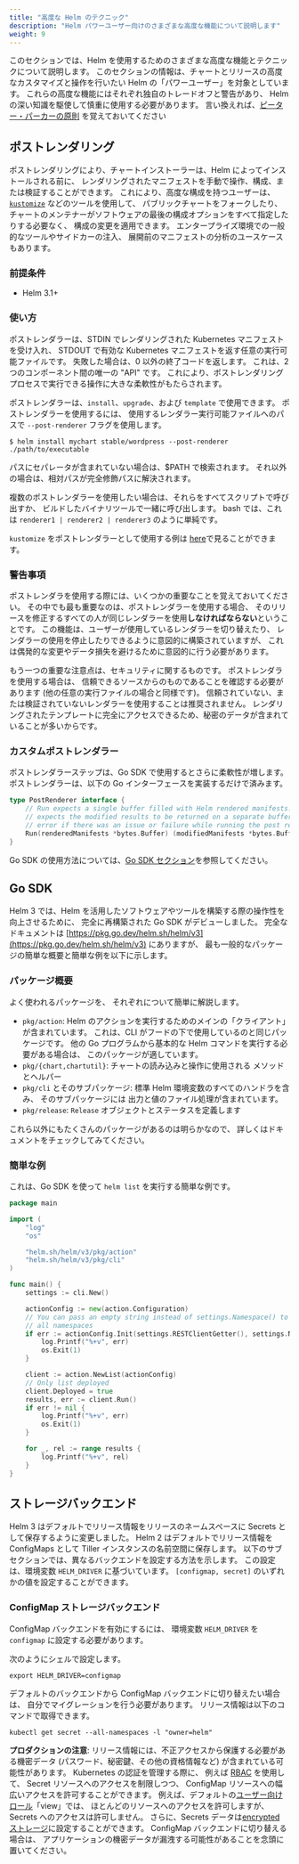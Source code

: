 ```yaml
---
title: "高度な Helm のテクニック"
description: "Helm パワーユーザー向けのさまざまな高度な機能について説明します"
weight: 9
---
```


このセクションでは、Helm を使用するためのさまざまな高度な機能とテクニックについて説明します。
このセクションの情報は、チャートとリリースの高度なカスタマイズと操作を行いたい
Helm の「パワーユーザー」を対象としています。
これらの高度な機能にはそれぞれ独自のトレードオフと警告があり、
Helm の深い知識を駆使して慎重に使用する必要があります。
言い換えれば、[ピーター・パーカーの原則](https://en.wikipedia.org/wiki/With_great_power_comes_great_responsibility)
を覚えておいてください

## ポストレンダリング
ポストレンダリングにより、チャートインストーラーは、Helm によってインストールされる前に、
レンダリングされたマニフェストを手動で操作、構成、または検証することができます。
これにより、高度な構成を持つユーザーは、[`kustomize`](https://kustomize.io) などのツールを使用して、
パブリックチャートをフォークしたり、
チャートのメンテナーがソフトウェアの最後の構成オプションをすべて指定したりする必要なく、
構成の変更を適用できます。
エンタープライズ環境での一般的なツールやサイドカーの注入、
展開前のマニフェストの分析のユースケースもあります。

### 前提条件
- Helm 3.1+

### 使い方
ポストレンダラーは、STDIN でレンダリングされた Kubernetes マニフェストを受け入れ、
STDOUT で有効な Kubernetes マニフェストを返す任意の実行可能ファイルです。
失敗した場合は、0 以外の終了コードを返します。
これは、2つのコンポーネント間の唯一の "API" です。
これにより、ポストレンダリングプロセスで実行できる操作に大きな柔軟性がもたらされます。

ポストレンダラーは、`install`、`upgrade`、および `template` で使用できます。
ポストレンダラーを使用するには、
使用するレンダラー実行可能ファイルへのパスで `--post-renderer` フラグを使用します。

```shell
$ helm install mychart stable/wordpress --post-renderer ./path/to/executable
```

パスにセパレータが含まれていない場合は、$PATH で検索されます。
それ以外の場合は、相対パスが完全修飾パスに解決されます。

複数のポストレンダラーを使用したい場合は、それらをすべてスクリプトで呼び出すか、
ビルドしたバイナリツールで一緒に呼び出します。
bash では、これは `renderer1 | renderer2 | renderer3` のように単純です。

`kustomize` をポストレンダラーとして使用する例は
[here](https://github.com/thomastaylor312/advanced-helm-demos/tree/master/post-render)で見ることができます。

### 警告事項
ポストレンダラを使用する際には、いくつかの重要なことを覚えておいてください。
その中でも最も重要なのは、ポストレンダラーを使用する場合、
そのリリースを修正するすべての人が同じレンダラーを使用**しなければならない**ということです。
この機能は、ユーザーが使用しているレンダラーを切り替えたり、
レンダラーの使用を停止したりできるように意図的に構築されていますが、
これは偶発的な変更やデータ損失を避けるために意図的に行う必要があります。

もう一つの重要な注意点は、セキュリティに関するものです。
ポストレンダラを使用する場合は、
信頼できるソースからのものであることを確認する必要があります (他の任意の実行ファイルの場合と同様です)。
信頼されていない、または検証されていないレンダラーを使用することは推奨されません。
レンダリングされたテンプレートに完全にアクセスできるため、秘密のデータが含まれていることが多いからです。

### カスタムポストレンダラー
ポストレンダラーステップは、Go SDK で使用するとさらに柔軟性が増します。
ポストレンダラーは、以下の Go インターフェースを実装するだけで済みます。

```go
type PostRenderer interface {
    // Run expects a single buffer filled with Helm rendered manifests. It
    // expects the modified results to be returned on a separate buffer or an
    // error if there was an issue or failure while running the post render step
    Run(renderedManifests *bytes.Buffer) (modifiedManifests *bytes.Buffer, err error)
}
```

Go SDK の使用方法については、[Go SDK セクション](#go-sdk)を参照してください。

## Go SDK
Helm 3 では、Helm を活用したソフトウェアやツールを構築する際の操作性を向上させるために、
完全に再構築された Go SDK がデビューしました。
完全なドキュメントは [https://pkg.go.dev/helm.sh/helm/v3](https://pkg.go.dev/helm.sh/helm/v3) にありますが、
最も一般的なパッケージの簡単な概要と簡単な例を以下に示します。

### パッケージ概要
よく使われるパッケージを、
それぞれについて簡単に解説します。

- `pkg/action`: Helm のアクションを実行するためのメインの「クライアント」が含まれています。
  これは、CLI がフードの下で使用しているのと同じパッケージです。
  他の Go プログラムから基本的な Helm コマンドを実行する必要がある場合は、
  このパッケージが適しています。
- `pkg/{chart,chartutil}`: チャートの読み込みと操作に使用される
  メソッドとヘルパー
- `pkg/cli` とそのサブパッケージ: 標準 Helm 環境変数のすべてのハンドラを含み、
  そのサブパッケージには
  出力と値のファイル処理が含まれています。
- `pkg/release`: `Release` オブジェクトとステータスを定義します

これら以外にもたくさんのパッケージがあるのは明らかなので、
詳しくはドキュメントをチェックしてみてください。

### 簡単な例
これは、Go SDK を使って `helm list` を実行する簡単な例です。

```go
package main

import (
    "log"
    "os"

    "helm.sh/helm/v3/pkg/action"
    "helm.sh/helm/v3/pkg/cli"
)

func main() {
    settings := cli.New()

    actionConfig := new(action.Configuration)
    // You can pass an empty string instead of settings.Namespace() to list
    // all namespaces
    if err := actionConfig.Init(settings.RESTClientGetter(), settings.Namespace(), os.Getenv("HELM_DRIVER"), log.Printf); err != nil {
        log.Printf("%+v", err)
        os.Exit(1)
    }

    client := action.NewList(actionConfig)
    // Only list deployed
    client.Deployed = true
    results, err := client.Run()
    if err != nil {
        log.Printf("%+v", err)
        os.Exit(1)
    }

    for _, rel := range results {
        log.Printf("%+v", rel)
    }
}

```

## ストレージバックエンド

Helm 3 はデフォルトでリリース情報をリリースのネームスペースに Secrets として保存するように変更しました。
Helm 2 はデフォルトでリリース情報を ConfigMaps として Tiller インスタンスの名前空間に保存します。
以下のサブセクションでは、異なるバックエンドを設定する方法を示します。
この設定は、環境変数 `HELM_DRIVER` に基づいています。
`[configmap, secret]` のいずれかの値を設定することができます。

### ConfigMap ストレージバックエンド

ConfigMap バックエンドを有効にするには、
環境変数 `HELM_DRIVER` を `configmap` に設定する必要があります。

次のようにシェルで設定します。

```shell
export HELM_DRIVER=configmap
```

デフォルトのバックエンドから ConfigMap バックエンドに切り替えたい場合は、
自分でマイグレーションを行う必要があります。
リリース情報は以下のコマンドで取得できます。

```shell
kubectl get secret --all-namespaces -l "owner=helm"
```

**プロダクションの注意**: リリース情報には、不正アクセスから保護する必要がある機密データ (パスワード、秘密鍵、その他の資格情報など) が含まれている可能性があります。
Kubernetes の認証を管理する際に、
例えば [RBAC](https://kubernetes.io/docs/reference/access-authn-authz/rbac/) を使用して、
Secret リソースへのアクセスを制限しつつ、
ConfigMap リソースへの幅広いアクセスを許可することができます。
例えば、デフォルトの[ユーザー向けロール](https://kubernetes.io/docs/reference/access-authn-authz/rbac/#user-facing-roles)「view」では、
ほとんどのリソースへのアクセスを許可しますが、
Secrets へのアクセスは許可しません。
さらに、Secrets データは[encrypted ストレージ](https://kubernetes.io/docs/tasks/administer-cluster/encrypt-data/)に設定することができます。
ConfigMap バックエンドに切り替える場合は、
アプリケーションの機密データが漏洩する可能性があることを念頭に置いてください。
